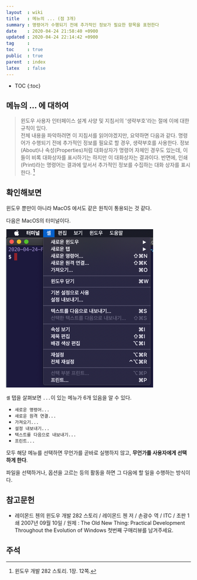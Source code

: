 ```yaml
---
layout  : wiki
title   : 메뉴의 ... (점 3개)
summary : 명령어가 수행되기 전에 추가적인 정보가 필요한 항목을 표현한다
date    : 2020-04-24 21:58:40 +0900
updated : 2020-04-24 22:14:42 +0900
tag     : 
toc     : true
public  : true
parent  : index
latex   : false
---
```

* TOC
{:toc}

## 메뉴의 ... 에 대하여

> 윈도우 사용자 인터페이스 설계 사양 및 지침서의 '생략부호'라는 절에 이에 대한 규칙이 있다.  
전체 내용을 파악하려면 이 지침서를 읽어야겠지만, 요약하면 다음과 같다.
명령어가 수행되기 전에 추가적인 정보를 필요로 할 경우, 생략부호를 사용한다.
정보(About)나 속성(Properties)처럼 대화상자가 명령어 자체인 경우도 있는데, 이들이 비록 대화상자를 표시하기는 하지만 이 대화상자는 결과이다.
반면에, 인쇄(Print)라는 명령어는 결과에 앞서서 추가적인 정보를 수집하는 대화 상자를 표시한다.
[^raymond-12]

## 확인해보면

윈도우 뿐만이 아니라 MacOS 에서도 같은 원칙이 통용되는 것 같다.

다음은 MacOS의 터미널이다.

![]( /post-img/three-dots-in-menu/terminal.png )

`셸` 탭을 살펴보면 `...`이 있는 메뉴가 6개 있음을 알 수 있다.

- `새로운 명령어...`
- `새로운 원격 연결...`
- `가져오기...`
- `설정 내보내기...`
- `텍스트를 다음으로 내보내기...`
- `프린트...`

모두 해당 메뉴를 선택하면 무언가를 곧바로 실행하지 않고, **무언가를 사용자에게 선택하게 한다**.

파일을 선택하거나, 옵션을 고르는 등의 활동을 하면 그 다음에 할 일을 수행하는 방식이다.



## 참고문헌

- 레이몬드 첸의 윈도우 개발 282 스토리 / 레이몬드 첸 저 / 손광수 역 / ITC / 초판 1쇄 2007년 09월 10일 / 원제 : The Old New Thing: Practical Development Throughout the Evolution of Windows
첫번째 구매리뷰를 남겨주세요.

## 주석

[^raymond-12]: 윈도우 개발 282 스토리. 1장. 12쪽.
